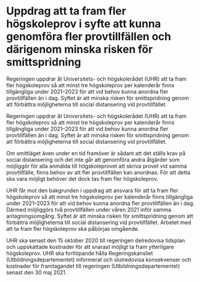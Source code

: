 # Uppdrag att ta fram fler högskoleprov i syfte att kunna genomföra fler provtillfällen och därigenom minska risken för smittspridning

Regeringen uppdrar åt Universitets- och högskolerådet (UHR) att ta fram fler högskoleprov så att minst tre högskoleprov per kalenderår finns tillgängliga under 2021–2023 för att vid behov kunna anordna fler provtillfällen än i dag. Syftet är att minska risken för smittspridning genom att förbättra möjligheterna till social distansering vid provtillfället.

Regeringen uppdrar åt Universitets- och högskolerådet (UHR) att ta fram fler högskoleprov så att minst tre högskoleprov per kalenderår finns tillgängliga under 2021–2023 för att vid behov kunna anordna fler provtillfällen än i dag. Syftet är att minska risken för smittspridning genom att förbättra möjligheterna till social distansering vid provtillfället.

Om smittläget även under en tid framöver är sådant att det ställs krav på social distansering och det inte går att genomföra andra åtgärder som möjliggör för alla anmälda till högskoleprovet att skriva provet vid samma provtillfälle, finns behov av att fler provtillfällen kan anordnas. För att detta ska vara möjligt behöver det dock tas fram fler högskoleprov.

UHR får mot den bakgrunden i uppdrag att ansvara för att ta fram fler högskoleprov så att minst tre högskoleprov per kalenderår finns tillgängliga under 2021–2023 för att vid behov kunna anordna fler provtillfällen än i dag. Därmed möjliggörs två provtillfällen under våren 2021 inför samma antagningsomgång. Syftet är att minska risken för smittspridning genom att förbättra möjligheterna till social distansering vid provtillfället. Arbetet med att ta fram fler högskoleprov ska påbörjas omgående.

UHR ska senast den 15 oktober 2020 till regeringen delredovisa tidsplan och uppskattade kostnader för att snarast möjligt ta fram ytterligare högskoleprov. UHR ska fortlöpande hålla Regeringskansliet (Utbildningsdepartementet) informerat och slutredovisa konsekvenser och kostnader för framtagandet till regeringen (Utbildningsdepartementet) senast den 30 maj 2021.
